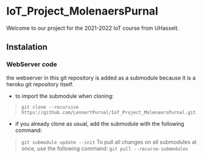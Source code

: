 # IoT_Project_MolenaersPurnal
Welcome to our project for the 2021-2022 IoT course from UHasselt.
## Instalation
### WebServer code
the webserver in this git repository is added as a submodule because it is a heroku git repository itself.
- to import the submodule when cloning:
> `git clone --recursive https://github.com/LennertPurnal/IoT_Project_MolenaersPurnal.git`
- if you already clone as usual, add the submodule with the following command:
> `git submodule update --init`
To pull all changes on all submodules at once, use the following command:
> `git pull --recurse-submodules`